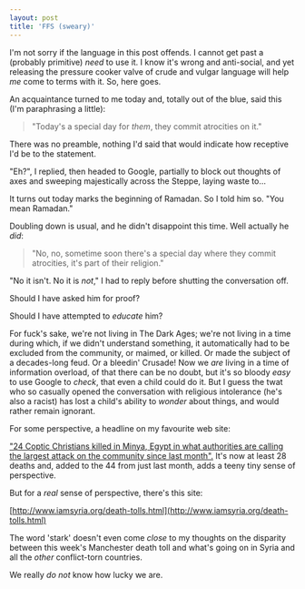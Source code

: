 ```yaml
---
layout: post
title: 'FFS (sweary)'
---
```


I'm not sorry if the language in this post offends.  I cannot get past a (probably primitive) *need* to use it.  I know it's wrong and anti-social, and yet releasing the pressure cooker valve of crude and vulgar language will help *me* come to terms with it.  So, here goes.

An acquaintance turned to me today and, totally out of the blue, said this (I'm paraphrasing a little):

> "Today's a special day for *them*, they commit atrocities on it."

There was no preamble, nothing I'd said that would indicate how receptive I'd be to the statement.

"Eh?", I replied, then headed to Google, partially to block out thoughts of axes and sweeping majestically across the Steppe, laying waste to…

It turns out today marks the beginning of Ramadan.  So I told him so.  "You mean Ramadan."

Doubling down is usual, and he didn't disappoint this time.  Well actually he *did*:

> "No, no, sometime soon there's a special day where they commit atrocities, it's part of their religion."

"No it isn't. No it is *not*," I had to reply before shutting the conversation off.

Should I have asked him for proof?

Should I have attempted to *educate* him?

For fuck's sake, we're not living in The Dark Ages; we're not living in a time during which, if we didn't understand something, it automatically had to be excluded from the community, or maimed, or killed.  Or made the subject of a decades-long feud.  Or a bleedin' Crusade!  Now we *are* living in a time of information overload, of that there can be no doubt, but it's so bloody *easy* to use Google to *check*, that even a child could do it.  But I guess the twat who so casually opened the conversation with religious intolerance (he's also a racist) has lost a child's ability to *wonder* about things, and would rather remain ignorant.

For some perspective, a headline on my favourite web site:

["24 Coptic Christians killed in Minya, Egypt in what authorities are calling the largest attack on the community since last month".](https://m.fark.com/comments/9604160?from_page=main)  It's now at least 28 deaths and, added to the 44 from just last month, adds a teeny tiny sense of perspective.  

But for a *real* sense of perspective, there's this site:

[http://www.iamsyria.org/death-tolls.html](http://www.iamsyria.org/death-tolls.html)

The word 'stark' doesn't even come *close* to my thoughts on the disparity between this week's Manchester death toll and what's going on in Syria and all the *other* conflict-torn countries.

We really *do not* know how lucky we are.
